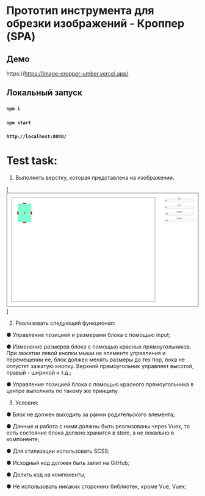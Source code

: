 # Прототип инструмента для обрезки изображений - Кроппер (SPA) 

## Демо
https://https://image-cropper-umber.vercel.app/

## Локальный запуск
#### `npm i `
#### `npm start`
#### `http://localhost:8080/`

# Test task:

1. Выполнить верстку, которая представлена на изображении.

[![CropperStock](https://github.com/DieReiterin/ImageCropper/blob/main/src/assets/CropperStock.jpg)]

2. Реализовать следующий функционал:

● Управление позицией и размерами блока с помощью input;

● Изменение размеров блока с помощью красных прямоугольников. 
При зажатии левой кнопки мыши на элементе управления и перемещении ее, блок должен менять размеры до тех пор, пока не отпустят зажатую кнопку. 
Верхний прямоугольник управляет высотой, правый - шириной и т.д.;

● Управление позицией блока с помощью красного прямоугольника в центре выполнить по такому же принципу.

3. Условия:

● Блок не должен выходить за рамки родительского элемента;

● Данные и работа с ними должны быть реализованы через Vuex, то есть состояние блока должно хранится в store, а не локально в компоненте;

● Для стилизации использовать SCSS;

● Исходный код должен быть залит на GitHub;

● Делить код на компоненты;

● Не использовать никаких сторонних библиотек, кроме Vue, Vuex;
